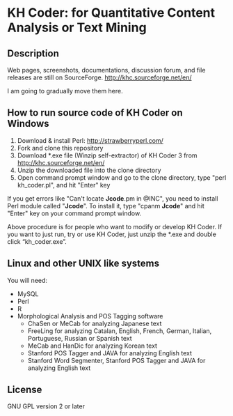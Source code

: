 # KH Coder: for Quantitative Content Analysis or Text Mining

## Description

Web pages, screenshots, documentations, discussion forum, and file releases are still on SourceForge.
http://khc.sourceforge.net/en/

I am going to gradually move them here.

## How to run source code of KH Coder on Windows

1. Download & install Perl: http://strawberryperl.com/
2. Fork and clone this repository
3. Download \*.exe file (Winzip self-extractor) of KH Coder 3 from http://khc.sourceforge.net/en/
4. Unzip the downloaded file into the clone directory
5. Open command prompt window and go to the clone directory, type "perl kh_coder.pl", and hit "Enter" key

If you get errors like "Can't locate **Jcode**.pm in @INC", you need to install Perl module called "**Jcode**". To install it, type "cpanm **Jcode**" and hit "Enter" key on your command prompt window.

Above procedure is for people who want to modify or develop KH Coder. If you want to just run, try or use KH Coder, just unzip the \*.exe and double click “kh_coder.exe”.

## Linux and other UNIX like systems

You will need:

- MySQL
- Perl
- R
- Morphological Analysis and POS Tagging software
    - ChaSen or MeCab for analyzing Japanese text
    - FreeLing for analyzing Catalan, English, French, German, Italian, Portuguese, Russian or Spanish text
    - MeCab and HanDic for analyzing Korean text
    - Stanford POS Tagger and JAVA for analyzing English text
    - Stanford Word Segmenter, Stanford POS Tagger and JAVA for analyzing English text

## License

GNU GPL version 2 or later
